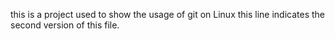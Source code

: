 this is a project used to show the usage of git on Linux
this line indicates the second version of this file.
